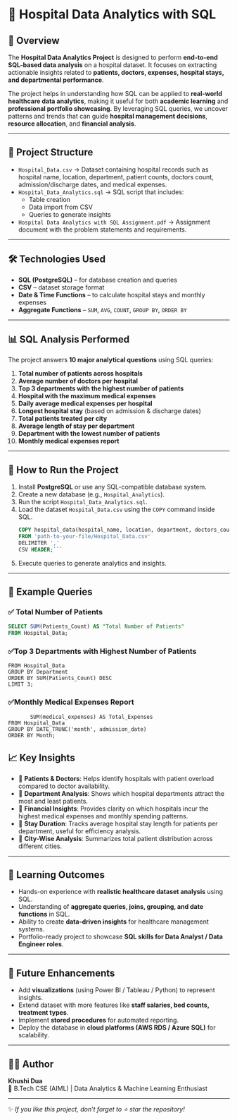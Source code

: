 # 🏥 Hospital Data Analytics with SQL

## 📖 Overview
The **Hospital Data Analytics Project** is designed to perform **end-to-end SQL-based data analysis** on a hospital dataset. It focuses on extracting actionable insights related to **patients, doctors, expenses, hospital stays, and departmental performance**.

The project helps in understanding how SQL can be applied to **real-world healthcare data analytics**, making it useful for both **academic learning** and **professional portfolio showcasing**. By leveraging SQL queries, we uncover patterns and trends that can guide **hospital management decisions**, **resource allocation**, and **financial analysis**.

---

## 📂 Project Structure
- `Hospital_Data.csv` → Dataset containing hospital records such as hospital name, location, department, patient counts, doctors count, admission/discharge dates, and medical expenses.
- `Hospital_Data_Analytics.sql` → SQL script that includes:
  - Table creation
  - Data import from CSV
  - Queries to generate insights
- `Hospital Data Analytics with SQL Assignment.pdf` → Assignment document with the problem statements and requirements.

---

## 🛠️ Technologies Used
- **SQL (PostgreSQL)** – for database creation and queries
- **CSV** – dataset storage format
- **Date & Time Functions** – to calculate hospital stays and monthly expenses
- **Aggregate Functions** – `SUM`, `AVG`, `COUNT`, `GROUP BY`, `ORDER BY`

---

## 📊 SQL Analysis Performed
The project answers **10 major analytical questions** using SQL queries:

1. **Total number of patients across hospitals**
2. **Average number of doctors per hospital**
3. **Top 3 departments with the highest number of patients**
4. **Hospital with the maximum medical expenses**
5. **Daily average medical expenses per hospital**
6. **Longest hospital stay** (based on admission & discharge dates)
7. **Total patients treated per city**
8. **Average length of stay per department**
9. **Department with the lowest number of patients**
10. **Monthly medical expenses report**

---

## 🚀 How to Run the Project
1. Install **PostgreSQL** or use any SQL-compatible database system.
2. Create a new database (e.g., `Hospital_Analytics`).
3. Run the script `Hospital_Data_Analytics.sql`.
4. Load the dataset `Hospital_Data.csv` using the `COPY` command inside SQL.
   ```sql
   COPY hospital_data(hospital_name, location, department, doctors_count, patients_count, admission_date, discharge_date, medical_expenses)
   FROM 'path-to-your-file/Hospital_Data.csv'
   DELIMITER ','
   CSV HEADER;```
 5. Execute queries to generate analytics and insights.
---
## 📌 Example Queries

### ✅ Total Number of Patients
```sql
SELECT SUM(Patients_Count) AS "Total Number of Patients"
FROM Hospital_Data;
 ```
### ✅Top 3 Departments with Highest Number of Patients
```SELECT Department, SUM(Patients_Count) AS Patient_Count
FROM Hospital_Data
GROUP BY Department
ORDER BY SUM(Patients_Count) DESC
LIMIT 3;
```
### ✅Monthly Medical Expenses Report
```SELECT DATE_TRUNC('month', admission_date) AS Month,
       SUM(medical_expenses) AS Total_Expenses
FROM Hospital_Data
GROUP BY DATE_TRUNC('month', admission_date)
ORDER BY Month;
```


      
## 📈 Key Insights

- 📌 **Patients & Doctors**: Helps identify hospitals with patient overload compared to doctor availability.  
- 📌 **Department Analysis**: Shows which hospital departments attract the most and least patients.  
- 📌 **Financial Insights**: Provides clarity on which hospitals incur the highest medical expenses and monthly spending patterns.  
- 📌 **Stay Duration**: Tracks average hospital stay length for patients per department, useful for efficiency analysis.  
- 📌 **City-Wise Analysis**: Summarizes total patient distribution across different cities.  

---

## 🎯 Learning Outcomes

- Hands-on experience with **realistic healthcare dataset analysis** using SQL.  
- Understanding of **aggregate queries, joins, grouping, and date functions** in SQL.  
- Ability to create **data-driven insights** for healthcare management systems.  
- Portfolio-ready project to showcase **SQL skills for Data Analyst / Data Engineer roles**.  

---

## 📌 Future Enhancements

- Add **visualizations** (using Power BI / Tableau / Python) to represent insights.  
- Extend dataset with more features like **staff salaries, bed counts, treatment types**.  
- Implement **stored procedures** for automated reporting.  
- Deploy the database in **cloud platforms (AWS RDS / Azure SQL)** for scalability.  

---

## 👨‍💻 Author

**Khushi Dua**  
📍 B.Tech CSE (AIML) | Data Analytics & Machine Learning Enthusiast  

---

✨ *If you like this project, don’t forget to ⭐ star the repository!*  


